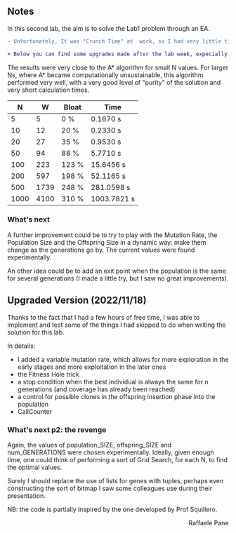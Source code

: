 ## Notes
In this second lab, the aim is to solve the Lab1 problem through an EA. 
```diff
- Unfortunately, It was "Crunch Time" at  work, so I had very little time to do everything. :/
```
```diff
+ Below you can find some upgrades made after the lab week, expecially thanks to a deeper study, more time and the showdown lessons
```

The results were very close to the A* algorithm for small N values.
For larger Ns, where A* became computationally unsustainable, this algorithm performed very well, with a very good level of "purity" of the solution and very short calculation times.

| N | W | Bloat | Time |
| -- | ------ | ----- | ----------- |
| 5 | 5 | 0 % | 0.1670 s |
| 10 | 12 | 20 % | 0.2330 s |
| 20 | 27 | 35 % | 0.9530 s |
| 50 | 94 | 88 % | 5.7710 s |
| 100 | 223 | 123 % | 15.6456 s |
| 200 | 597 | 198 % | 52.1165 s |
| 500 | 1739 | 248 % | 281.0598 s |
| 1000 | 4100 | 310 % | 1003.7821 s |

### What's next
A further improvement could be to try to play with the Mutation Rate, the Population Size and the Offspring Size in a dynamic way: make them change as the generations go by.
The current values were found experimentally.

An other idea could be to add an exit point when the population is the same for several generations (I made a little try, but I saw no great improvements).

## Upgraded Version (2022/11/18)
Thanks to the fact that I had a few hours of free time, I was able to implement and test some of the things I had skipped to do when writing the solution for this lab.

In details:
- I added a variable mutation rate, which allows for more exploration in the early stages and more exploitation in the later ones
- the Fitness Hole trick
- a stop condition when the best individual is always the same for n generations (and coverage has already been reached)
- a control for possible clones in the offspring insertion phase into the population
- CallCounter

### What's next p2: the revenge
Again, the values of population_SIZE, offspring_SIZE and num_GENERATIONS were chosen experimentally. 
Ideally, given enough time, one could think of performing a sort of Grid Search, for each N, to find the optimal values.

Surely I should replace the use of lists for genes with tuples, perhaps even constructing the sort of bitmap I saw some colleagues use during their presentation.



NB: the code is partially inspired by the one developed by Prof Squillero.
<div dir="rtl"> Raffaele Pane </div>
